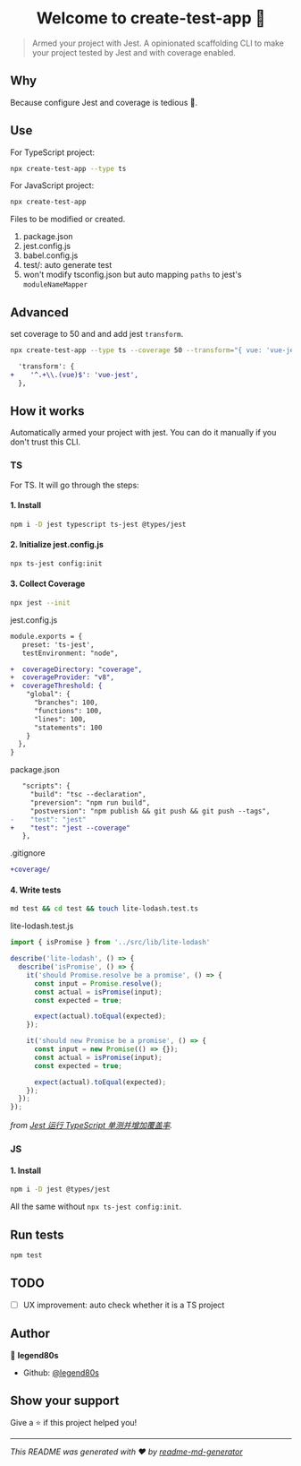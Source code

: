 <h1 align="center">Welcome to create-test-app 👋</h1>

> Armed your project with Jest.
> A opinionated scaffolding CLI to make your project tested by Jest and with coverage enabled.

## Why

Because configure Jest and coverage is tedious 🤕.

## Use

For TypeScript project:

```sh
npx create-test-app --type ts
```

For JavaScript project:

```sh
npx create-test-app
```

Files to be modified or created.

1. package.json
2. jest.config.js
3. babel.config.js
4. test/: auto generate test
5. won't modify tsconfig.json but auto mapping `paths` to jest's `moduleNameMapper`

## Advanced

set coverage to 50 and and add jest `transform`.

```sh
npx create-test-app --type ts --coverage 50 --transform="{ vue: 'vue-jest' }"
```

```diff
  'transform': {
+    '^.+\\.(vue)$': 'vue-jest',
  },
```

## How it works

Automatically armed your project with jest. You can do it manually if you don't trust this CLI.

### TS

For TS. It will go through the steps:

#### 1. Install

```sh
npm i -D jest typescript ts-jest @types/jest
```

#### 2. Initialize jest.config.js

```sh
npx ts-jest config:init
```

#### 3. Collect Coverage

```sh
npx jest --init
```

jest.config.js

```diff
module.exports = {
   preset: 'ts-jest',
   testEnvironment: "node",

+  coverageDirectory: "coverage",
+  coverageProvider: "v8",
+  coverageThreshold: {
    "global": {
      "branches": 100,
      "functions": 100,
      "lines": 100,
      "statements": 100
    }
  },
}

```

package.json

```diff
   "scripts": {
     "build": "tsc --declaration",
     "preversion": "npm run build",
     "postversion": "npm publish && git push && git push --tags",
-    "test": "jest"
+    "test": "jest --coverage"
   },
```

.gitignore

```diff
+coverage/
```

#### 4. Write tests

```sh
md test && cd test && touch lite-lodash.test.ts
```

lite-lodash.test.js

```javascript
import { isPromise } from '../src/lib/lite-lodash'

describe('lite-lodash', () => {
  describe('isPromise', () => {
    it('should Promise.resolve be a promise', () => {
      const input = Promise.resolve();
      const actual = isPromise(input);
      const expected = true;

      expect(actual).toEqual(expected);
    });

    it('should new Promise be a promise', () => {
      const input = new Promise(() => {});
      const actual = isPromise(input);
      const expected = true;

      expect(actual).toEqual(expected);
    });
  });
});

```

*from [Jest 运行 TypeScript 单测并增加覆盖率](https://juejin.cn/post/6953072509021323278).*

### JS

#### 1. Install

```sh
npm i -D jest @types/jest
```

All the same without `npx ts-jest config:init`.

## Run tests

```sh
npm test
```

## TODO
- [ ] UX improvement: auto check whether it is a TS project

## Author

👤 **legend80s**

* Github: [@legend80s](https://github.com/legend80s)

## Show your support

Give a ⭐️ if this project helped you!

***
_This README was generated with ❤️ by [readme-md-generator](https://github.com/kefranabg/readme-md-generator)_
